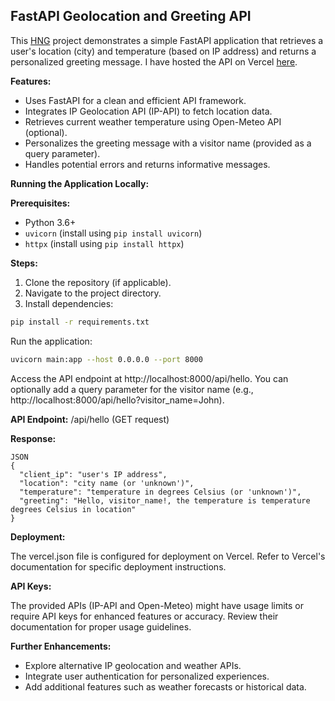 ## FastAPI Geolocation and Greeting API

This [HNG](https://hng.tech/internship) project demonstrates a simple FastAPI application that retrieves a user's location (city) and temperature (based on IP address) and returns a personalized greeting message. I have hosted the API on Vercel [here](https://hello-api-fast.vercel.app/api/hello).

**Features:**

- Uses FastAPI for a clean and efficient API framework.
- Integrates IP Geolocation API (IP-API) to fetch location data.
- Retrieves current weather temperature using Open-Meteo API (optional).
- Personalizes the greeting message with a visitor name (provided as a query parameter).
- Handles potential errors and returns informative messages.

**Running the Application Locally:**

**Prerequisites:**

- Python 3.6+
- `uvicorn` (install using `pip install uvicorn`)
- `httpx` (install using `pip install httpx`)

**Steps:**

1. Clone the repository (if applicable).
2. Navigate to the project directory.
3. Install dependencies:

```bash
pip install -r requirements.txt
```

Run the application:

```bash
uvicorn main:app --host 0.0.0.0 --port 8000
```

Access the API endpoint at http://localhost:8000/api/hello. You can optionally add a query parameter for the visitor name (e.g., http://localhost:8000/api/hello?visitor_name=John).

**API Endpoint:**
/api/hello (GET request)

**Response:**

```
JSON
{
  "client_ip": "user's IP address",
  "location": "city name (or 'unknown')",
  "temperature": "temperature in degrees Celsius (or 'unknown')",
  "greeting": "Hello, visitor_name!, the temperature is temperature degrees Celsius in location"
}
```

**Deployment:**

The vercel.json file is configured for deployment on Vercel. Refer to Vercel's documentation for specific deployment instructions.

**API Keys:**

The provided APIs (IP-API and Open-Meteo) might have usage limits or require API keys for enhanced features or accuracy. Review their documentation for proper usage guidelines.

**Further Enhancements:**

- Explore alternative IP geolocation and weather APIs.
- Integrate user authentication for personalized experiences.
- Add additional features such as weather forecasts or historical data.
